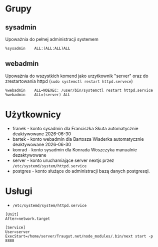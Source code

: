 # Grupy

## sysadmin 
Upoważnia do pełnej administracji systemem
```
%sysadmin    ALL:(ALL:ALL)ALL
```
## webadmin 
Upoważnia do wszystkich komend jako urzytkownik "server" oraz do zrestartowania httpd (`sudo systemctl restart httpd.servece`)
```
%webadmin    ALL=NOEXEC: /user/bin/systemctl restart httpd.service
%webadmin    ALL=(server) ALL
```

# Użytkownicy
- franek - konto sysadmin dla Franciszka Skuta automatycznie deaktywowane 2026-06-30
- bartek - konto webadmin dla Bartosza Wiaderka automatycznie deaktywowane 2026-06-30
- konrad - konto sysadmin dla Konrada Woszczyka manualnie dezaktywowane
- server - konto uruchamiające server nextjs przez `/etc/systemd/system/httpd.service`
- postgres - konto służące do administracji bazą danych postgresql.

# Usługi
- `/etc/systemd/system/httpd.service`
```
[Unit]
After=network.target

[Service]
User=server
ExecStart=/home/server/Traugut.net/node_modules/.bin/next start -p 8888
```

#  


